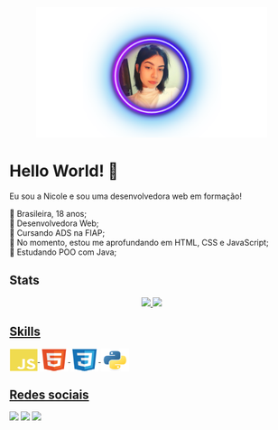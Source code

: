 <p align="center"> 
  <img src="/assets/img-top.png" alt="Nicole Espinosa" width="410" height="231">
</p>

# Hello World! :wave:

<p> Eu sou a Nicole e sou uma desenvolvedora web em formação! </p>

🔹 Brasileira, 18 anos; <br>
🔹 Desenvolvedora Web; <br>
🔹 Cursando ADS na FIAP; <br>
🔹 No momento, estou me aprofundando em HTML, CSS e JavaScript; <br>
🔹 Estudando POO com Java; <br>

## Stats
<div align="center">
  <a href="https://github.com/nicoleespinosa">
  <img height="150em" src="https://github-readme-stats.vercel.app/api?username=nicoleespinosa&show_icons=true&theme=prussian&include_all_commits=true&count_private=true"/>
  <img height="150em" src="https://github-readme-stats.vercel.app/api/top-langs/?username=nicoleespinosa&layout=compact&langs_count=7&theme=prussian"/>
</div>

## Skills
<div>
  <img align="center" alt="Js" height="40" width="50" src="https://raw.githubusercontent.com/devicons/devicon/master/icons/javascript/javascript-plain.svg">
  <img align="center" alt="HTML" height="40" width="50" src="https://raw.githubusercontent.com/devicons/devicon/master/icons/html5/html5-original.svg">
  <img align="center" alt="CSS" height="40" width="50" src="https://raw.githubusercontent.com/devicons/devicon/master/icons/css3/css3-original.svg">
  <img align="center" alt="Python" height="40" width="50" src="https://raw.githubusercontent.com/devicons/devicon/master/icons/python/python-original.svg">
</div>
  
  ##
 
 ## Redes sociais
<div> 
  <a href="https://instagram.com/n.espns" target="_blank"><img src="https://img.shields.io/badge/-Instagram-%23E4405F?style=for-the-badge&logo=instagram&logoColor=white" target="_blank"></a>
  <a href = "mailto:nicoleespinosactt@gmail.com"><img src="https://img.shields.io/badge/-Gmail-%23333?style=for-the-badge&logo=gmail&logoColor=white" target="_blank"></a>
  <a href="https://www.linkedin.com/in/nicole-espinosa-bba1a4237/" target="_blank"><img src="https://img.shields.io/badge/-LinkedIn-%230077B5?style=for-the-badge&logo=linkedin&logoColor=white" target="_blank"></a> 
 
</div>
